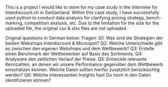 This is a project I would like to store for my case study in the interview for Interdiscount.ch in Switzerland.
Within this case study, I have successfully used python to conduct data analysis for clarifying pricing strategy, bench-marking, competition analysis, etc.
Due to the limitation for the size for the uploaded file, the original csv & xlsx files are not uploaded.

Original questions in German below:
Fragen:
Q1: Was sind die Strategien der beiden Webshops Interdiscount & Microspot?
Q2: Welche Unterschiede gibt es zwischen den eigenen Webshops und dem Wettbewerb?
Q3: Erstelle einen Benchmark der Wettbewerber auf Basis des Sortiments.
Q4: Analysiere den zeitlichen Verlauf der Preise.
Q5: Entwickle relevante Kennzahlen, an denen wir unsere Performance gegenüber dem Wettbewerb einschätzen können. Welche Daten sollten hierfür zusätzlich berücksichtig werden?
Q6: Welche interessanten Insights hast Du noch in den Daten identifizieren können?
